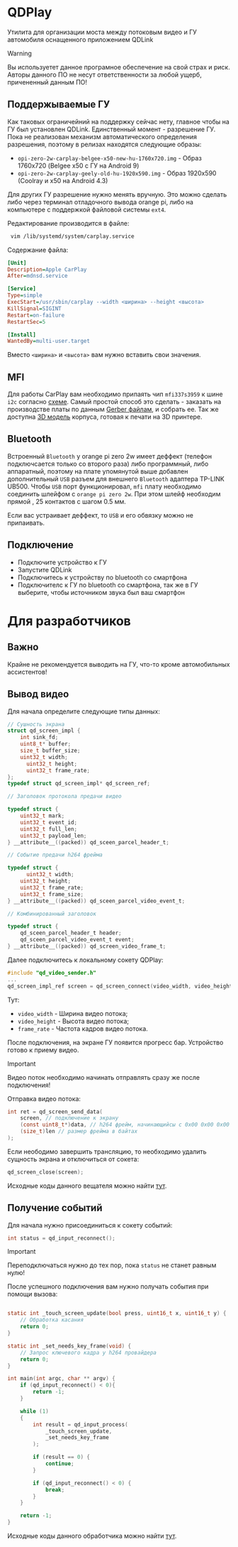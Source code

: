 # QDPlay
Утилита для организации моста между потоковым видео и ГУ автомобиля оснащенного приложением QDLink

> [!WARNING]
> Вы используетет данное програмное обеспечение на свой страх и риск. Авторы данного ПО не несут ответственности за любой ущерб, причененный данным ПО!

## Поддержываемые ГУ
Как таковых ограничейний на поддержку сейчас нету, главное чтобы на ГУ был установлен QDLink. Единственный момент - разрешение ГУ. Пока не реализован механизм автоматического определения разрешения, поэтому в релизах находятся следующие образы:
- `opi-zero-2w-сarplay-belgee-x50-new-hu-1760x720.img` - Образ 1760х720 (Belgee x50 c ГУ на Android 9)
- `opi-zero-2w-сarplay-geely-old-hu-1920x590.img` - Образ 1920x590 (Coolray и x50 на Android 4.3)

Для других ГУ разрешение нужно менять вручную. Это можно сделать либо через терминал отладочного вывода orange pi, либо на компьютере с поддержкой файловой системы `ext4`.

Редактирование производится в файле:
```sh
 vim /lib/systemd/system/carplay.service
```

Содержание файла:
```ini
[Unit]
Description=Apple CarPlay
After=mdnsd.service

[Service]
Type=simple
ExecStart=/usr/sbin/carplay --width <ширина> --height <высота>
KillSignal=SIGINT
Restart=on-failure
RestartSec=5

[Install]
WantedBy=multi-user.target
```
Вместо `<ширина>` и `<высота>` вам нужно вставить свои значения.

## MFI
Для работы CarPlay вам необходимо припаять чип `mfi337s3959` к шине `i2c` согласно [схеме](hardware/opi-zero-2w/orange-pi-zero-2w-mfi.pdf). Самый простой способ это сделать - заказать на производстве платы по данным [Gerber файлам](hardware/opi-zero-2w/orange-pi-zero-2w-mfi-gerber.zip), и собрать ее. 
Так же доступна [3D модель](hardware/opi-zero-2w/case/) корпуса, готовая к печати на 3D принтере.

## Bluetooth
Встроенный `Bluetooth` у orange pi zero 2w имеет деффект (телефон подключсается только со второго раза) либо программный, либо аппаратный, поэтому на плате упомянутой выше добавлен дополнительный `USB` разъем для внешнего `Bluetooth` адаптера TP-LINK UB500. 
Чтобы `USB` порт функционировал,  `mfi` плату необходимо соединить шлейфом с `orange pi zero 2w`. При этом шлейф необходим прямой , 25 контактов с шагом 0.5 мм.

Если вас устраивает деффект, то `USB` и его обвязку можно не припаивать.

## Подключение
- Подключите устройство к ГУ
- Запустите QDLink
- Подключитесь к устройству по bluetooth со смартфона
- Подключителс к ГУ по bluetooth со смартфона, так же в ГУ выберите, чтобы источником звука был ваш смартфон

# Для разработчиков
## Важно
Крайне не рекомендуется выводить на ГУ, что-то кроме автомобильных ассистентов!

## Вывод видео
Для начала определите следующие типы данных:

```C
// Сушность экрана
struct qd_screen_impl {
    int sink_fd;
    uint8_t* buffer;
    size_t buffer_size;
    uint32_t width;
	  uint32_t height;
	  uint32_t frame_rate;
};
typedef struct qd_screen_impl* qd_screen_ref;

// Заголовок протокола предачи видео

typedef struct {
    uint32_t mark;
    uint32_t event_id;
    uint32_t full_len;
    uint32_t payload_len;
} __attribute__((packed)) qd_sceen_parcel_header_t;

// Событие предачи h264 фрейма

typedef struct {
	  uint32_t width;
    uint32_t height;
    uint32_t frame_rate;
    uint32_t frame_size;
} __attribute__((packed)) qd_sceen_parcel_video_event_t;

// Комбинированный заголовок

typedef struct {
    qd_sceen_parcel_header_t header;
    qd_sceen_parcel_video_event_t event;
} __attribute__((packed)) qd_screen_video_frame_t;
```

Далее подключитесь к локальному сокету QDPlay:
```C
#include "qd_video_sender.h"
...
qd_screen_impl_ref screen = qd_screen_connect(video_width, video_height, frame_rate);
```

Тут:
  - `video_width` - Ширина видео потока;
  - `video_height` - Высота видео потока;
  - `frame_rate` - Частота кадров видео потока.

После подключения, на экране ГУ появится прогресс бар. Устройство готово к приему видео.
> [!IMPORTANT]
> Видео поток необходимо начинать отправлять сразу же после подключения!

Отправка видео потока:
```C
int ret = qd_screen_send_data(
    screen, // подключение к экрану
    (const uint8_t*)data, // h264 фрейм, начинающийсы с 0x00 0x00 0x00 0x01
    (size_t)len // размер фрейма в байтах
);
```

Если неободимо завершить трансляцию, то необходимо удалить сущность экрана и отключиться от сокета:
```C
qd_screen_close(screen);
```

Исходные коды данного вещателя можно найти [тут](video-sender).

## Получение событий

Для начала нужно присоединиться к сокету событий:
```C
int status = qd_input_reconnect();
```
> [!IMPORTANT]
> Переподключаться нужно до тех пор, пока `status` не станет равным нулю!

После успешного подключения вам нужно получать события при помощи вызова:
```C

static int _touch_screen_update(bool press, uint16_t x, uint16_t y) {
    // Обработка касания
    return 0;
}

static int _set_needs_key_frame(void) {
    // Запрос ключевого кадра у h264 провайдера
    return 0;
}

int main(int argc, char ** argv) {
    if (qd_input_reconnect() < 0){
        return -1;
    }

    while (1)
    {
        int result = qd_input_process(
            _touch_screen_update,
            _set_needs_key_frame
        );

        if (result == 0) {
            continue;
        }

        if (qd_input_reconnect() < 0) {
            break;
        }
    }

    return -1;
}
```
Исходные коды данного обработчика можно найти [тут](control-receiver).







